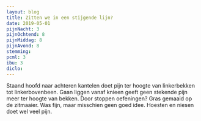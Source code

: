 ```yaml
---
layout: blog
title: Zitten we in een stijgende lijn?
date: 2019-05-01
pijnNacht: 3
pijnOchtend: 8
pijnMiddag: 8
pijnAvond: 8
stemming: 
pcml: 3
ibu: 3
diclo: 
---
```


Staand hoofd naar achteren kantelen doet pijn ter hoogte van linkerbekken tot linkerbovenbeen. Gaan liggen vanaf knieen geeft geen stekende pijn meer ter hoogte van bekken. Door stoppen oefeningen? Gras gemaaid op de zitmaaier. Was fijn, maar misschien geen goed idee. Hoesten en niesen doet wel veel pijn.


